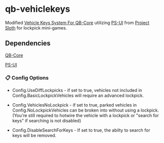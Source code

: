# qb-vehiclekeys #
Modified [Vehicle Keys System For QB-Core](https://github.com/qbcore-framework/qb-vehiclekeys) utilizing [PS-UI](https://github.com/Project-Sloth/ps-ui) from [Project Sloth](https://github.com/Project-Sloth) for lockpick mini-games.

## Dependencies ##
[QB-Core](https://github.com/qbcore-framework/)

[PS-UI](https://github.com/Project-Sloth/ps-ui)

### :clipboard: Config Options ###

* Config.UseDiffLockpicks - if set to true, vehicles not included in Config.BasicLockpickVehicles will require an advanced lockpick.

* Config.VehiclesNoLockpick - if set to true, parked vehicles in Config.NoLockpickVehicles can be broken into without using a lockpick. (You're still required to hotwire the vehicle with a lockpick or "search for keys" if searching is not disabled)

* Config.DisableSearchForKeys - If set to true, the abilty to search for keys will be removed.
